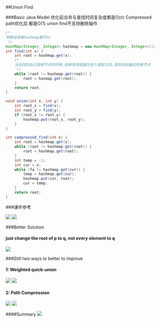 ##Union Find

###Basic Java Model
优化前合并与查找时间复杂度都是O(n)
Compressed path优化后 都是O(1)
union find不支持删除操作


```java
/*
用数组或者hashmap都可以
 */
HashMap<Integer, Integer> hashmap = new HashMap<Integer, Integer>();
int find(int x) {
	int root = hashmap.get(x);
	/*
	当没找到自己是根节点的时候,就继续深度遍历进入曾祖父找,直到找到最后的根节点
	 */
	while (root != hashmap.get(root)) {
		root = hasmap.get(root);
	}
	return root;
}

void union(int x, int y) {
	int root_x = find(x);
	int root_y = find(y);
	if (root_x != root_y) {
		hashmap.put(root_x, root_y);
	}
}

int compressed_find(int x) {
	int root = hashmap.get(x);
	while (root != hashmap.get(root)) {
		root = hashmap.get(root);
	}
	int temp = -1;
	int cur = x;
	while (fa != hashmap.get(cur)) {
		temp = hashmap.get(cur);
		hashmap.put(cur, root);
		cur = temp;
	}
	return root;
}
```

###课件参考

![](../image/quick-union-find.png)
![](../image/quick-find-slow.png)

###Better Solution
#### just change the root of p to q, not every element to q

![](../image/better-quick-union.png)

###Still two ways to better to improve
#### 1: Weighted quick-union
![](../image/weighted-improve.png)
![](../image/weighted-quick-union.png)


#### 2: Path Compression
![](../image/path-compression-improve.png)
![](../image/path-compression-union.png)

####Summary
![](../image/union-find-summary.png)
